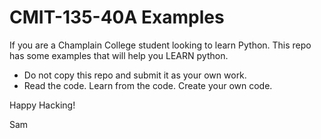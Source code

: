 CMIT-135-40A Examples
=====================

If you are a Champlain College student looking to learn Python.
This repo has some examples that will help you LEARN python.

* Do not copy this repo and submit it as your own work.
* Read the code.  Learn from the code.  Create your own code.

Happy Hacking!

Sam